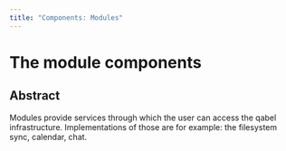 ```yaml
---
title: "Components: Modules"
---
```

# The module components
## Abstract

Modules provide services through which the user can access the qabel infrastructure. Implementations of those are for example: the filesystem sync, calendar, chat.